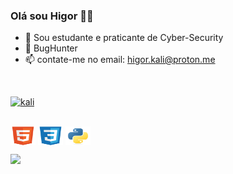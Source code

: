### Olá sou Higor 🐱‍💻


- 🔭 Sou estudante e praticante de Cyber-Security 
- 🌱 BugHunter
- 📫 contate-me no email: higor.kali@proton.me
 </p>
 <div style="display: inline_block"><br>

   <a href="https://emoji.gg/emoji/3225_kali"><img src="https://cdn3.emoji.gg/emojis/3225_kali.png" width="64px" height="64px" alt="kali"></a>

 </div>

<div style="display: inline_block"><br>
  <img align="center" alt="Rafa-HTML" height="30" width="40" src="https://raw.githubusercontent.com/devicons/devicon/master/icons/html5/html5-original.svg">
  <img align="center" alt="Rafa-CSS" height="30" width="40" src="https://raw.githubusercontent.com/devicons/devicon/master/icons/css3/css3-original.svg">
  <img align="center" alt="Rafa-Python" height="30" width="40" src="https://raw.githubusercontent.com/devicons/devicon/master/icons/python/python-original.svg">

</div>

  </p>
  
<div> 
  
  <a href="https://www.linkedin.com/in/higor-sim%C3%A3o-quirino-679313236/" target="_blank"><img src="https://img.shields.io/badge/-LinkedIn-%230077B5?style=for-the-badge&logo=linkedin&logoColor=white" target="_blank"></a> 
  
</div>
